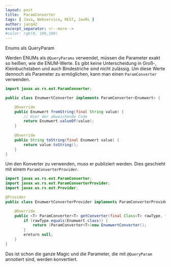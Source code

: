 ```yaml
---
layout: post
title:  ParamConverter
tags: [ Java, Webservice, REST, JaxRs ]
author: jacq42
excerpt_separator: <!--more-->
#color: rgb(0, 100,100)
---
```


Enums als QueryParam

<!--more-->

Werden ENUMs als `@QueryParams` verwendet, müssen die Parameter exakt so heißen, wie die ENUM-Werte. Es gibt keine
Unterscheidung in Groß-, Kleinbuchstaben und auch Bindestriche sind nicht zulässig. Um diese Werte dennoch als Parameter
zu ermöglichen, kann man einen `ParamConverter` verwenden.

```java
import javax.ws.rs.ext.ParamConverter;

public class EnumwertConverter implements ParamConverter<Enumwert> {

	@Override
	public Enumwert fromString(final String value) {
		// Hier der abweichende Code
		return Enumwert.valueOf(value);
	}
	
	@Override
	public String toString(final Enumwert value) {
		return value.toString();
	}
}
```

Um den Konverter zu verwenden, muss er publiziert werden. Dies geschieht mit einem `ParamConverterProvider`.

```java
import javax.ws.rs.ext.ParamConverter;
import javax.ws.rs.ext.ParamConverterProvider;
import javax.ws.rs.ext.Provider;

@Provider
public class EnumwertConverterProvider implements ParamConverterProvider {

	@Override
	public <T> ParamConverter<T> getConverter(final Class<T> rawType, final Type genericType, final Annotation[] annotations) {
		if (rawType.equals(Enumwert.class)) {
			return (ParamConverter<T>)new EnumwertConverter();
		}
		ereturn null;
	}
}
```

Das ist schon die ganze Magic und die Parameter, die mit `@QueryParam` annotiert sind, werden konvertiert.